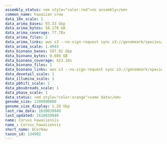 ```yaml
---
assembly_status: <em style="color:red">no assembly</em>
common_name: hawaiian crow
data_10x_scale: 1
data_arima_bases: 93.33 Gbp
data_arima_bytes: 58.170 GB
data_arima_coverage: 77.78x
data_arima_files: 2
data_arima_links: aws s3 --no-sign-request sync s3://genomeark/species/Corvus_hawaiiensis/bCorHaw1/genomic_data/arima/ .<br>
data_arima_scale: 1.4943
data_bionano_bases: 507.82 Gbp
data_bionano_bytes: 0.889 GB
data_bionano_coverage: 423.18x
data_bionano_files: 1
data_bionano_links: aws s3 --no-sign-request sync s3://genomeark/species/Corvus_hawaiiensis/bCorHaw1/genomic_data/bionano/ .<br>
data_dovetail_scale: 1
data_illumina_scale: 1
data_pbhifi_scale: 1
data_pbsubreads_scale: 1
data_phase_scale: 1
data_status: <em style="color:orange">some data</em>
genome_size: 1200000000
genome_size_display: 1.20 Gbp
last_raw_data: 1610039949
last_updated: 1610039949
name: Corvus hawaiiensis
name_: Corvus_hawaiiensis
short_name: bCorHaw
taxon_id: 134902
---
```

